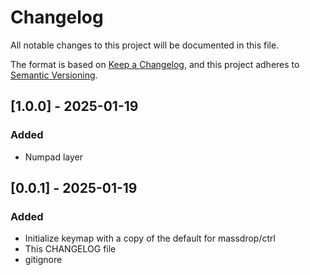 # Changelog

All notable changes to this project will be documented in this file.

The format is based on [Keep a Changelog](https://keepachangelog.com/en/1.1.0/),
and this project adheres to [Semantic Versioning](https://semver.org/spec/v2.0.0.html).

## [1.0.0] - 2025-01-19

### Added

- Numpad layer

## [0.0.1] - 2025-01-19

### Added

- Initialize keymap with a copy of the default for massdrop/ctrl
- This CHANGELOG file
- gitignore
